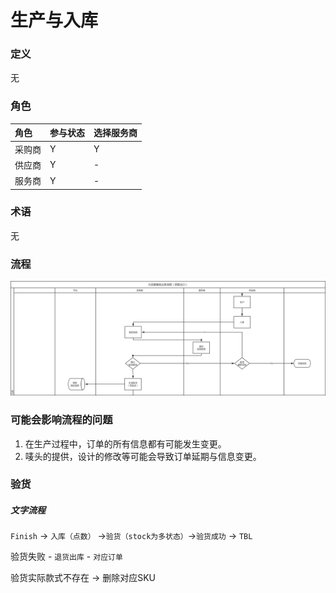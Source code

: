 # 生产与入库

### 定义

无

### 角色

| 角色 | 参与状态 | 选择服务商 |
| :--- | :--- | :--- |
| 采购商 | Y | Y |
| 供应商 | Y | - |
| 服务商 | Y | - |

### 术语

无

### 流程

![](/assets/生产与入库.png)

### 可能会影响流程的问题

1. 在生产过程中，订单的所有信息都有可能发生变更。
2. 唛头的提供，设计的修改等可能会导致订单延期与信息变更。

### 验货

##### 文字流程

`Finish`  -&gt; `入库（点数）` -&gt;`验货（stock为多状态）`-&gt;`验货成功` -&gt; `TBL`

验货失败 - `退货出库` - `对应订单`

验货实际款式不存在 -&gt;  删除对应SKU

